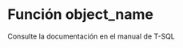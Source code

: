 ﻿---
FunctionName: "object_name"
FunctionType: "SQL"
Autogenerated: true
---

# Función  object_name

Consulte la documentación en el manual de T-SQL
